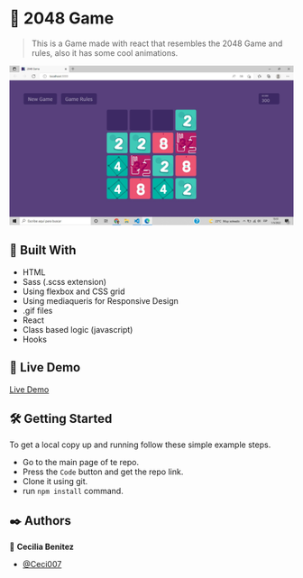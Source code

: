 #  🧐 2048 Game

> This is a Game made with react that resembles the 2048 Game and rules, also it has some cool animations.

![screenshot](./app_screenshot.jpg) 

## 🔧 Built With

- HTML
- Sass (.scss extension)
- Using flexbox and CSS grid
- Using mediaqueris for Responsive Design
- .gif files
- React 
- Class based logic (javascript)
- Hooks 

## 🔴 Live Demo

[Live Demo]()


## 🛠 Getting Started

To get a local copy up and running follow these simple example steps.

- Go to the main page of te repo.
- Press the ```Code``` button and get the repo link.
- Clone it using git.
- run ```npm install``` command.

## ✒️ Authors

👤 **Cecilia Benitez**

- [@Ceci007](https://github.com/Ceci007)
